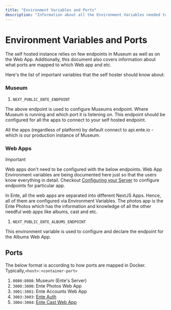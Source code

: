```yaml
---
title: "Environment Variables and Ports"
description: "Information about all the Environment Variables needed to run Ente"
---
```


# Environment Variables and Ports

The self hosted instance relies on few endpoints in Museum as well as on the Web
App. Additionally, this document also covers information about what ports are mapped
to which Web app and etc. 

Here's the list of important variables that the self hoster should know about:

### Museum

1. `NEXT_PUBLIC_ENTE_ENDPOINT`

The above endpoint is used to configure Museums endpoint. Where Museum is running
and which port it is listening on. This endpoint should be configured for all the
apps to connect to your self hosted endpoint. 

All the apps (regardless of platform) by default connect to api.ente.io - which is 
our production instance of Museum.

### Web Apps

> [!IMPORTANT]
> Web apps don't need to be configured with the below endpoints. Web App Environment
> variables are being documented here just so that the users know everything in detail.
> Checkout [Configuring your Server](/self-hosting/museum) to configure endpoints for
> particular app.

In Ente, all the web apps are separated into different NextJS Apps. Hence, all of them
are configured via Environment Variables. The photos app is the Ente Photos which has
the information and knowledge of all the other needful web apps like albums, cast and etc.

1. `NEXT_PUBLIC_ENTE_ALBUMS_ENDPOINT`

This environment variable is used to configure and declare the endpoint for the Albums
Web App.

## Ports

The below format is according to how ports are mapped in Docker. 
Typically,`<host>:<container-port>`

1. `8080:8080`: Museum (Ente's Server)
2. `3000:3000`: Ente Photos Web App
3. `3001:3001`: Ente Accounts Web App
4. `3003:3003`: [Ente Auth](https://ente.io/auth/)
5. `3004:3004`: [Ente Cast Web App](http://ente.io/cast)
